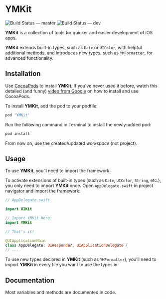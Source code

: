 # YMKit

![Build Status — master](https://go.ym.dev/ymkit-ci-master)
![Build Status — dev](https://go.ym.dev/ymkit-ci-dev)

**YMKit** is a collection of tools for quicker and easier development of iOS apps.

**YMKit** extends built-in types, such as `Date` or `UIColor`, with helpful additional methods, and introduces new types, such as `YMFormatter`, for advanced functionality.

## Installation
Use [CocoaPods](https://fwd2.net/cocoapods) to install **YMKit**. If you’ve never used it before, watch this detailed (and funny) [video from Google](https://fwd2.net/cocoapods-tutorial) on how to install and use CocoaPods.

To install **YMKit**, add the pod to your podfile:
```ruby
pod 'YMKit'
```

Run the following command in Terminal to install the newly-added pod:
```ruby
pod install
```

From now on, use the created/updated *workspace* (not project).

## Usage
To use **YMKit**, you’ll need to import the framework.

To activate extensions of built-in types (such as `Date`, `UIColor`, `String`, etc.), you only need to import **YMKit** once. Open `AppDelegate.swift` in project navigator and import the framework:
```swift
// AppDelegate.swift

import UIKit

// Import YMKit here:
import YMKit

// That's it!

@UIApplicationMain
class AppDelegate: UIResponder, UIApplicationDelegate {
// ...
```

To use new types declared in **YMKit** (such as `YMFormatter`), you’ll need to import **YMKit** in every file you want to use the types in.

## Documentation
Most variables and methods are documented in code.
